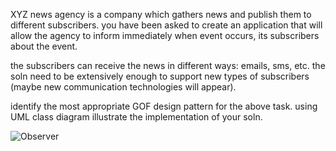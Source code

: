 XYZ news agency is a company which gathers news and publish them to different subscribers.  you have been asked to create an application that will allow the agency to inform immediately when event occurs, its subscribers about the event.

the subscribers can receive the news in different ways: emails, sms, etc. the soln need to be extensively enough to support new types of subscribers (maybe new communication technologies will appear).

identify the most appropriate GOF design pattern for the above task.  using UML class diagram illustrate the implementation of your soln.

![Observer](https://raw.githubusercontent.com/chellem/DesignPatterns/master/src/Patterns/Observer/XYZ/design.png)
